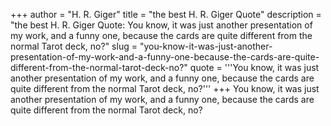 +++
author = "H. R. Giger"
title = "the best H. R. Giger Quote"
description = "the best H. R. Giger Quote: You know, it was just another presentation of my work, and a funny one, because the cards are quite different from the normal Tarot deck, no?"
slug = "you-know-it-was-just-another-presentation-of-my-work-and-a-funny-one-because-the-cards-are-quite-different-from-the-normal-tarot-deck-no?"
quote = '''You know, it was just another presentation of my work, and a funny one, because the cards are quite different from the normal Tarot deck, no?'''
+++
You know, it was just another presentation of my work, and a funny one, because the cards are quite different from the normal Tarot deck, no?
